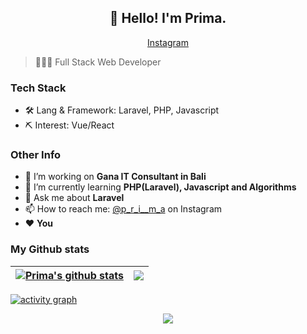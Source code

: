 <h2 align="center">👋 Hello! I'm Prima.</h2>
<p align="center">
<!--   <a href="https://blog.athulcyriac.in">Blog</a> • -->
<!--   <a href="https://twitter.com/athulcajay">Twitter</a> -->
<a href="https://instagram.com/p_r_i__m_a" target="_blank" >Instagram</a>
</p>

> 👨🏻‍💻 Full Stack Web Developer

### Tech Stack

- 🛠 Lang & Framework: Laravel, PHP, Javascript
- ⛏ Interest: Vue/React

### Other Info
- 🔭 I’m working on **Gana IT Consultant in Bali**
- 🌱 I’m currently learning **PHP(Laravel), Javascript and Algorithms**
- 💬 Ask me about **Laravel**
- 📫 How to reach me: [@p_r_i__m_a](https://instagram.com/p_r_i__m_a) on Instagram
- ❤️ **You**



</details>

### My Github stats

<!-- [![Github Stats](https://github-readme-stats.vercel.app/api?username=broprims&bg_color=30,e96443,904e95&title_color=fff&text_color=fff)] -->

<!-- <p align="center"> <img src="https://github-readme-stats.vercel.app/api?username=broprims&show_icons=true&theme=tokyonight" alt="abhisheknaiidu" /></p> -->
  
<!--  <div align="center">
<img src="https://github-readme-stats.vercel.app/api?username=broprims&show_icons=true&count_private=true" alt="spiderpig86" />

 <img width="" src="https://github-readme-stats.vercel.app/api/top-langs/?username=broprims&layout=compact&hide_title=1&card_width=450" alt="Top language used in my repos" />
  <br />
  <small>Languages used in my public repos - big fan of JavaScript</small>
  <br />
  <br />
 </div> -->
 
| <a href="https://github.com/broprims/"><img align="center" src="https://github-readme-stats.vercel.app/api?username=broprims&show_icons=true&include_all_commits=true&hide_border=true" alt="Prima's github stats" /></a> | <a href="https://github.com/broprims/"><img align="center" src="https://github-readme-stats.vercel.app/api/top-langs/?username=broprims&layout=compact&hide_border=true" /></a> |
| ------------- | ------------- |
 

[![activity graph](https://activity-graph.herokuapp.com/graph?username=broprims&theme=github-light&hide_border=true)](https://github.com/broprims)

      
  
  
<p align="center">
  <img src="https://capsule-render.vercel.app/api?type=waving&color=gradient&height=60&section=footer"/>
</p>

